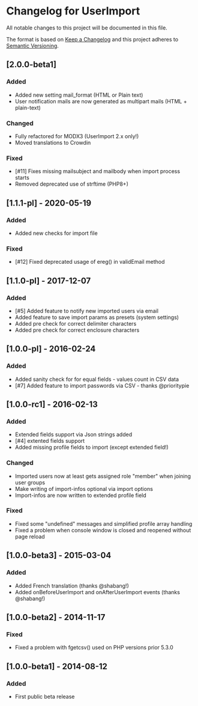 # Changelog for UserImport
All notable changes to this project will be documented in this file.

The format is based on [Keep a Changelog](http://keepachangelog.com/en/1.0.0/)
and this project adheres to [Semantic Versioning](http://semver.org/spec/v2.0.0.html).

## [2.0.0-beta1]
### Added
- Added new setting mail_format (HTML or Plain text)
- User notification mails are now generated as multipart mails (HTML + plain-text)

### Changed
- Fully refactored for MODX3 (UserImport 2.x only!)
- Moved translations to Crowdin

### Fixed
- [#11] Fixes missing mailsubject and mailbody when import process starts
- Removed deprecated use of strftime (PHP8+)

## [1.1.1-pl] - 2020-05-19
### Added
- Added new checks for import file

### Fixed
- [#12] Fixed deprecated usage of ereg() in validEmail method

## [1.1.0-pl] - 2017-12-07
### Added
- [#5] Added feature to notify new imported users via email
- Added feature to save import params as presets (system settings)
- Added pre check for correct delimiter characters
- Added pre check for correct enclosure characters

## [1.0.0-pl] - 2016-02-24
### Added
- Added sanity check for for equal fields - values count in CSV data
- [#7] Added feature to import passwords via CSV - thanks @prioritypie

## [1.0.0-rc1] - 2016-02-13
### Added
- Extended fields support via Json strings added
- [#4] extented fields support
- Added missing profile fields to import (except extended field!)

### Changed
- Imported users now at least gets assigned role "member" when joining user groups
- Make writing of import-infos optional via import options
- Import-infos are now written to extended profile field

### Fixed
- Fixed some "undefined" messages and simplified profile array handling
- Fixed a problem when console window is closed and reopened without page reload

## [1.0.0-beta3] - 2015-03-04
### Added
- Added French translation (thanks @shabang!)
- Added onBeforeUserImport and onAfterUserImport events (thanks @shabang!)

## [1.0.0-beta2] - 2014-11-17
### Fixed
- Fixed a problem with fgetcsv() used on PHP versions prior 5.3.0

## [1.0.0-beta1] - 2014-08-12
### Added
- First public beta release
